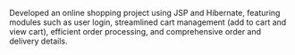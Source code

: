 Developed an online shopping project using JSP and Hibernate, featuring modules such as user login, streamlined cart management
(add to cart and view cart), efficient order processing, and comprehensive order and delivery details.

